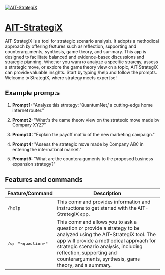 [![AIT-StrategiX](https://files.oaiusercontent.com/file-wwDsorwcLFrTeW1kQX7BV7Ay?se=2123-10-16T07%3A17%3A29Z&sp=r&sv=2021-08-06&sr=b&rscc=max-age%3D31536000%2C%20immutable&rscd=attachment%3B%20filename%3D3061a55f-7674-4c6e-a6f6-b8be96a3efd6.png&sig=DbzuaKHpYAAozbDZdj2nfKIibDronTH7Z%2BJ7pysWunc%3D)](https://chat.openai.com/g/g-D8ojucjoB-ait-strategix)

# [AIT-StrategiX](https://chat.openai.com/g/g-D8ojucjoB-ait-strategix)

AIT-StrategiX is a tool for strategic scenario analysis. It adopts a methodical approach by offering features such as reflection, supporting and counterarguments, synthesis, game theory, and summary. This app is designed to facilitate balanced and evidence-based discussions and strategic planning. Whether you want to analyze a specific strategy, assess a strategic move, or explore the game theory view on a topic, AIT-StrategiX can provide valuable insights. Start by typing /help and follow the prompts. Welcome to StrategiX, where strategy meets expertise!

## Example prompts

1. **Prompt 1:** "Analyze this strategy: 'QuantumNet,' a cutting-edge home internet router."

2. **Prompt 2:** "What's the game theory view on the strategic move made by Company XYZ?"

3. **Prompt 3:** "Explain the payoff matrix of the new marketing campaign."

4. **Prompt 4:** "Assess the strategic move made by Company ABC in entering the international market."

5. **Prompt 5:** "What are the counterarguments to the proposed business expansion strategy?"

## Features and commands

| Feature/Command | Description |
| --- | --- |
| `/help` | This command provides information and instructions to get started with the AIT-StrategiX app. |
| `/q: "<question>"` | This command allows you to ask a question or provide a strategy to be analyzed using the AIT-StrategiX tool. The app will provide a methodical approach for strategic scenario analysis, including reflection, supporting and counterarguments, synthesis, game theory, and a summary. |
